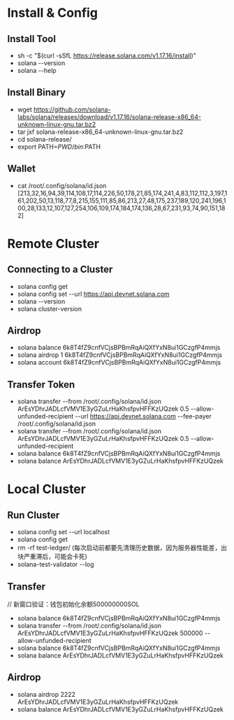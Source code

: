 # Install & Config

## Install Tool

- sh -c "$(curl -sSfL https://release.solana.com/v1.17.16/install)"
- solana --version
- solana --help

## Install Binary

- wget https://github.com/solana-labs/solana/releases/download/v1.17.16/solana-release-x86_64-unknown-linux-gnu.tar.bz2
- tar jxf solana-release-x86_64-unknown-linux-gnu.tar.bz2
- cd solana-release/
- export PATH=$PWD/bin:$PATH

## Wallet

- cat /root/.config/solana/id.json
[213,32,16,94,39,114,108,17,114,226,50,178,21,85,174,241,4,83,112,112,3,197,161,202,50,13,118,77,8,215,155,111,85,86,213,27,48,175,237,189,120,241,196,100,28,133,12,107,127,254,106,109,174,184,174,136,28,67,231,93,74,90,151,182]

# Remote Cluster

## Connecting to a Cluster

- solana config get
- solana config set --url https://api.devnet.solana.com
- solana --version
- solana cluster-version

## Airdrop

- solana balance 6k8T4fZ9cnfVCjsBPBmRqAiQXfYxN8ui1GCzgfP4mmjs
- solana airdrop 1 6k8T4fZ9cnfVCjsBPBmRqAiQXfYxN8ui1GCzgfP4mmjs
- solana account 6k8T4fZ9cnfVCjsBPBmRqAiQXfYxN8ui1GCzgfP4mmjs

## Transfer Token

- solana transfer --from /root/.config/solana/id.json ArEsYDhrJADLcfVMV1E3yGZuLrHaKhsfpvHFFKzUQzek 0.5 --allow-unfunded-recipient --url https://api.devnet.solana.com --fee-payer /root/.config/solana/id.json
- solana transfer --from /root/.config/solana/id.json ArEsYDhrJADLcfVMV1E3yGZuLrHaKhsfpvHFFKzUQzek 0.5 --allow-unfunded-recipient
- solana balance 6k8T4fZ9cnfVCjsBPBmRqAiQXfYxN8ui1GCzgfP4mmjs
- solana balance ArEsYDhrJADLcfVMV1E3yGZuLrHaKhsfpvHFFKzUQzek

# Local Cluster

## Run Cluster

- solana config set --url localhost
- solana config get
- rm -rf test-ledger/       (每次启动前都要先清理历史数据，因为服务器性能差，出块严重滞后，可能会卡死)
- solana-test-validator --log

## Transfer
// 新窗口验证：钱包初始化余额500000000SOL
- solana balance 6k8T4fZ9cnfVCjsBPBmRqAiQXfYxN8ui1GCzgfP4mmjs
- solana transfer --from /root/.config/solana/id.json ArEsYDhrJADLcfVMV1E3yGZuLrHaKhsfpvHFFKzUQzek 500000 --allow-unfunded-recipient
- solana balance 6k8T4fZ9cnfVCjsBPBmRqAiQXfYxN8ui1GCzgfP4mmjs
- solana balance ArEsYDhrJADLcfVMV1E3yGZuLrHaKhsfpvHFFKzUQzek

## Airdrop

- solana airdrop 2222 ArEsYDhrJADLcfVMV1E3yGZuLrHaKhsfpvHFFKzUQzek
- solana balance ArEsYDhrJADLcfVMV1E3yGZuLrHaKhsfpvHFFKzUQzek
